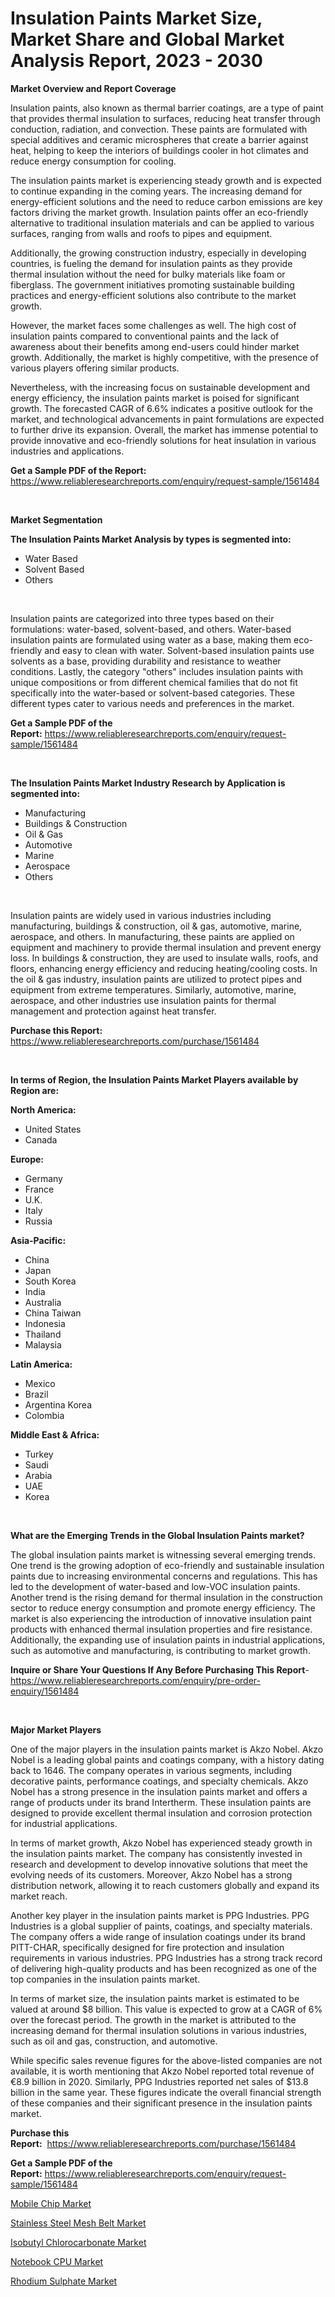 <p><h1>Insulation Paints Market Size, Market Share and Global Market Analysis Report, 2023 - 2030</h1></p><p><strong>Market Overview and Report Coverage</strong></p>
<p><p>Insulation paints, also known as thermal barrier coatings, are a type of paint that provides thermal insulation to surfaces, reducing heat transfer through conduction, radiation, and convection. These paints are formulated with special additives and ceramic microspheres that create a barrier against heat, helping to keep the interiors of buildings cooler in hot climates and reduce energy consumption for cooling.</p><p>The insulation paints market is experiencing steady growth and is expected to continue expanding in the coming years. The increasing demand for energy-efficient solutions and the need to reduce carbon emissions are key factors driving the market growth. Insulation paints offer an eco-friendly alternative to traditional insulation materials and can be applied to various surfaces, ranging from walls and roofs to pipes and equipment.</p><p>Additionally, the growing construction industry, especially in developing countries, is fueling the demand for insulation paints as they provide thermal insulation without the need for bulky materials like foam or fiberglass. The government initiatives promoting sustainable building practices and energy-efficient solutions also contribute to the market growth.</p><p>However, the market faces some challenges as well. The high cost of insulation paints compared to conventional paints and the lack of awareness about their benefits among end-users could hinder market growth. Additionally, the market is highly competitive, with the presence of various players offering similar products.</p><p>Nevertheless, with the increasing focus on sustainable development and energy efficiency, the insulation paints market is poised for significant growth. The forecasted CAGR of 6.6% indicates a positive outlook for the market, and technological advancements in paint formulations are expected to further drive its expansion. Overall, the market has immense potential to provide innovative and eco-friendly solutions for heat insulation in various industries and applications.</p></p>
<p><strong>Get a Sample PDF of the Report:</strong> <a href="https://www.reliableresearchreports.com/enquiry/request-sample/1561484">https://www.reliableresearchreports.com/enquiry/request-sample/1561484</a></p>
<p>&nbsp;</p>
<p><strong>Market Segmentation</strong></p>
<p><strong>The Insulation Paints Market Analysis by types is segmented into:</strong></p>
<p><ul><li>Water Based</li><li>Solvent Based</li><li>Others</li></ul></p>
<p>&nbsp;</p>
<p><p>Insulation paints are categorized into three types based on their formulations: water-based, solvent-based, and others. Water-based insulation paints are formulated using water as a base, making them eco-friendly and easy to clean with water. Solvent-based insulation paints use solvents as a base, providing durability and resistance to weather conditions. Lastly, the category "others" includes insulation paints with unique compositions or from different chemical families that do not fit specifically into the water-based or solvent-based categories. These different types cater to various needs and preferences in the market.</p></p>
<p><strong>Get a Sample PDF of the Report:</strong>&nbsp;<a href="https://www.reliableresearchreports.com/enquiry/request-sample/1561484">https://www.reliableresearchreports.com/enquiry/request-sample/1561484</a></p>
<p>&nbsp;</p>
<p><strong>The Insulation Paints Market Industry Research by Application is segmented into:</strong></p>
<p><ul><li>Manufacturing</li><li>Buildings & Construction</li><li>Oil & Gas</li><li>Automotive</li><li>Marine</li><li>Aerospace</li><li>Others</li></ul></p>
<p>&nbsp;</p>
<p><p>Insulation paints are widely used in various industries including manufacturing, buildings & construction, oil & gas, automotive, marine, aerospace, and others. In manufacturing, these paints are applied on equipment and machinery to provide thermal insulation and prevent energy loss. In buildings & construction, they are used to insulate walls, roofs, and floors, enhancing energy efficiency and reducing heating/cooling costs. In the oil & gas industry, insulation paints are utilized to protect pipes and equipment from extreme temperatures. Similarly, automotive, marine, aerospace, and other industries use insulation paints for thermal management and protection against heat transfer.</p></p>
<p><strong>Purchase this Report:</strong>&nbsp; <a href="https://www.reliableresearchreports.com/purchase/1561484">https://www.reliableresearchreports.com/purchase/1561484</a></p>
<p>&nbsp;</p>
<p><strong>In terms of Region, the Insulation Paints Market Players available by Region are:</strong></p>
<p>
    <p> <strong> North America: </strong>
        <ul>
            <li>United States</li>
            <li>Canada</li>
        </ul>
        </p> 
    <p> <strong> Europe: </strong>
        <ul>
            <li>Germany</li>
            <li>France</li>
            <li>U.K.</li>
            <li>Italy</li>
            <li>Russia</li>
        </ul>
        </p> 
    <p> <strong> Asia-Pacific: </strong>
        <ul>
            <li>China</li>
            <li>Japan</li>
            <li>South Korea</li>
            <li>India</li>
            <li>Australia</li>
            <li>China Taiwan</li>
            <li>Indonesia</li>
            <li>Thailand</li>
            <li>Malaysia</li>
        </ul>
        </p> 
    <p> <strong> Latin America: </strong>
        <ul>
            <li>Mexico</li>
            <li>Brazil</li>
            <li>Argentina Korea</li>
            <li>Colombia</li>
        </ul>
        </p> 
    <p> <strong> Middle East & Africa: </strong>
        <ul>
            <li>Turkey</li>
            <li>Saudi</li>
            <li>Arabia</li>
            <li>UAE</li>
            <li>Korea</li>
        </ul>
    </p>
    </p>
<p>&nbsp;</p>
<p><strong>What are the Emerging Trends in the Global Insulation Paints market?</strong></p>
<p><p>The global insulation paints market is witnessing several emerging trends. One trend is the growing adoption of eco-friendly and sustainable insulation paints due to increasing environmental concerns and regulations. This has led to the development of water-based and low-VOC insulation paints. Another trend is the rising demand for thermal insulation in the construction sector to reduce energy consumption and promote energy efficiency. The market is also experiencing the introduction of innovative insulation paint products with enhanced thermal insulation properties and fire resistance. Additionally, the expanding use of insulation paints in industrial applications, such as automotive and manufacturing, is contributing to market growth.</p></p>
<p><strong>Inquire or Share Your Questions If Any Before Purchasing This Report</strong>- <a href="https://www.reliableresearchreports.com/enquiry/pre-order-enquiry/1561484">https://www.reliableresearchreports.com/enquiry/pre-order-enquiry/1561484</a></p>
<p>&nbsp;</p>
<p><strong>Major Market Players</strong></p>
<p><p>One of the major players in the insulation paints market is Akzo Nobel. Akzo Nobel is a leading global paints and coatings company, with a history dating back to 1646. The company operates in various segments, including decorative paints, performance coatings, and specialty chemicals. Akzo Nobel has a strong presence in the insulation paints market and offers a range of products under its brand Intertherm. These insulation paints are designed to provide excellent thermal insulation and corrosion protection for industrial applications.</p><p>In terms of market growth, Akzo Nobel has experienced steady growth in the insulation paints market. The company has consistently invested in research and development to develop innovative solutions that meet the evolving needs of its customers. Moreover, Akzo Nobel has a strong distribution network, allowing it to reach customers globally and expand its market reach.</p><p>Another key player in the insulation paints market is PPG Industries. PPG Industries is a global supplier of paints, coatings, and specialty materials. The company offers a wide range of insulation coatings under its brand PITT-CHAR, specifically designed for fire protection and insulation requirements in various industries. PPG Industries has a strong track record of delivering high-quality products and has been recognized as one of the top companies in the insulation paints market.</p><p>In terms of market size, the insulation paints market is estimated to be valued at around $8 billion. This value is expected to grow at a CAGR of 6% over the forecast period. The growth in the market is attributed to the increasing demand for thermal insulation solutions in various industries, such as oil and gas, construction, and automotive.</p><p>While specific sales revenue figures for the above-listed companies are not available, it is worth mentioning that Akzo Nobel reported total revenue of €8.9 billion in 2020. Similarly, PPG Industries reported net sales of $13.8 billion in the same year. These figures indicate the overall financial strength of these companies and their significant presence in the insulation paints market.</p></p>
<p><strong>Purchase this Report:</strong>&nbsp;&nbsp;<a href="https://www.reliableresearchreports.com/purchase/1561484">https://www.reliableresearchreports.com/purchase/1561484</a></p>
<p></p>
<p><strong>Get a Sample PDF of the Report:</strong>&nbsp;<a href="https://www.reliableresearchreports.com/enquiry/request-sample/1561484">https://www.reliableresearchreports.com/enquiry/request-sample/1561484</a></p>
<p><p><a href="https://medium.com/@palm.quick.roof/decoding-mobile-chip-market-metrics-market-share-trends-and-growth-patterns-5ea60d6de439">Mobile Chip Market</a></p><p><a href="https://medium.com/@mayekuhic/stainless-steel-mesh-belt-market-analysis-its-cagr-market-segmentation-and-global-industry-02ca62e405d2">Stainless Steel Mesh Belt Market</a></p><p><a href="https://github.com/grishafomin4852/Market-Research-Report-List-1/blob/main/isobutyl-chlorocarbonate-market.md">Isobutyl Chlorocarbonate Market</a></p><p><a href="https://medium.com/@index.mill.peace/notebook-cpu-market-size-cagr-trends-2024-2030-09e4f735c5b4">Notebook CPU Market</a></p><p><a href="https://github.com/abbypearson7765/Market-Research-Report-List-1/blob/main/rhodium-sulphate-market.md">Rhodium Sulphate Market</a></p></p>